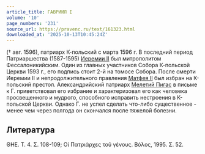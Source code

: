 ```yaml
---
article_title: ГАВРИИЛ I
volume: '10'
page_numbers: '231'
source_url: https://pravenc.ru/text/161323.html
downloaded_at: '2025-10-13T10:45:24Z'
---
```


(† авг. 1596), патриарх К-польский с марта 1596 г. В последний период Патриаршества (1587-1595) [Иеремии II](<https://pravenc.ru/text/Иеремии II.html>) был митрополитом Фессалоникийским. Один из главных участников Собора К-польской Церкви 1593 г., его подпись стоит 2-й на томосе Собора. После смерти Иеремии II и непродолжительного правления [Матфея II](<https://pravenc.ru/text/Матфея II.html>) был избран на К-польский престол. Александрийский патриарх [Мелетий Пигас](<https://pravenc.ru/text/Мелетий Пигас.html>) в письме к Г. приветствовал его избрание и характеризовал его как человека просвещенного и мудрого, способного исправить нестроения в К-польской Церкви. Однако Г. не успел сделать что-либо существенное - менее чем через полгода он скончался после тяжелой болезни.

## Литература

ΘΗΕ. Τ. 4. Σ. 108-109; Οἱ Πατριάρχες τοῦ γένους. Βόλος, 1995. Σ. 52.
